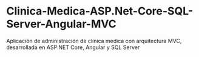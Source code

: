 # Clinica-Medica-ASP.Net-Core-SQL-Server-Angular-MVC
Aplicación de administración de clínica medica con arquitectura MVC, desarrollada en ASP.NET Core, Angular y SQL Server
